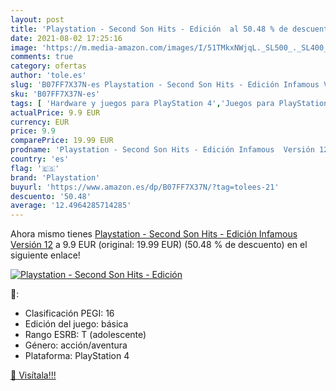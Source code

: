 ```yaml
---
layout: post
title: 'Playstation - Second Son Hits - Edición  al 50.48 % de descuento'
date: 2021-08-02 17:25:16
image: 'https://m.media-amazon.com/images/I/51TMkxNWjqL._SL500_._SL400_.jpg'
comments: true
category: ofertas
author: 'tole.es'
slug: 'B07FF7X37N-es Playstation - Second Son Hits - Edición Infamous Versión 12'
sku: 'B07FF7X37N-es'
tags: [ 'Hardware y juegos para PlayStation 4','Juegos para PlayStation 4','Videojuegos','playstation', ]
actualPrice: 9.9 EUR
currency: EUR
price: 9.9
comparePrice: 19.99 EUR
prodname: 'Playstation - Second Son Hits - Edición Infamous  Versión 12'
country: 'es'
flag: '🇪🇸'
brand: 'Playstation'
buyurl: 'https://www.amazon.es/dp/B07FF7X37N/?tag=tolees-21'
descuento: '50.48'
average: '12.4964285714285'
---
```


Ahora mismo tienes [Playstation - Second Son Hits - Edición Infamous  Versión 12](https://www.amazon.es/dp/B07FF7X37N/?tag=tolees-21) a 9.9 EUR (original: 19.99 EUR) (50.48 %  de descuento) en el siguiente enlace!

[![Playstation - Second Son Hits - Edición ](https://m.media-amazon.com/images/I/51TMkxNWjqL._SL500_._SL400_.jpg)](https://www.amazon.es/dp/B07FF7X37N/?tag=tolees-21)

🔎:

- Clasificación PEGI: 16
- Edición del juego: básica
- Rango ESRB: T (adolescente)
- Género: acción/aventura
- Plataforma: PlayStation 4

[🛒 Visítala!!!](https://www.amazon.es/dp/B07FF7X37N/?tag=tolees-21)
